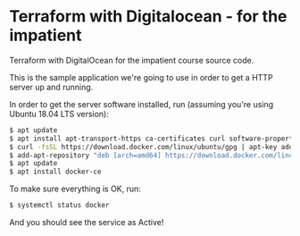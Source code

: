 # Terraform with Digitalocean - for the impatient

Terraform with DigitalOcean for the impatient course source code.

This is the sample application we're going to use in order to get a HTTP server up and running.

In order to get the server software installed, run (assuming you're using Ubuntu 18.04 LTS version):

```bash
$ apt update
$ apt install apt-transport-https ca-certificates curl software-properties-common
$ curl -fsSL https://download.docker.com/linux/ubuntu/gpg | apt-key add -
$ add-apt-repository "deb [arch=amd64] https://download.docker.com/linux/ubuntu bionic stable"
$ apt update
$ apt install docker-ce
```

To make sure everything is OK, run:

```bash
$ systemctl status docker
```

And you should see the service as Active!
